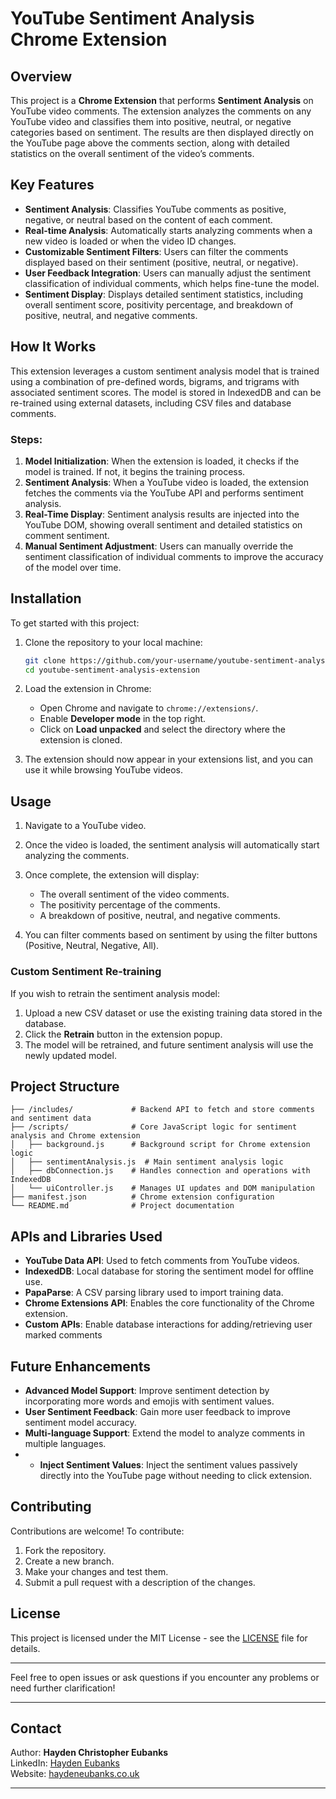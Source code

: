 # YouTube Sentiment Analysis Chrome Extension

## Overview

This project is a **Chrome Extension** that performs **Sentiment Analysis** on YouTube video comments. The extension analyzes the comments on any YouTube video and classifies them into positive, neutral, or negative categories based on sentiment. The results are then displayed directly on the YouTube page above the comments section, along with detailed statistics on the overall sentiment of the video’s comments.

## Key Features

- **Sentiment Analysis**: Classifies YouTube comments as positive, negative, or neutral based on the content of each comment.
- **Real-time Analysis**: Automatically starts analyzing comments when a new video is loaded or when the video ID changes.
- **Customizable Sentiment Filters**: Users can filter the comments displayed based on their sentiment (positive, neutral, or negative).
- **User Feedback Integration**: Users can manually adjust the sentiment classification of individual comments, which helps fine-tune the model.
- **Sentiment Display**: Displays detailed sentiment statistics, including overall sentiment score, positivity percentage, and breakdown of positive, neutral, and negative comments.

## How It Works

This extension leverages a custom sentiment analysis model that is trained using a combination of pre-defined words, bigrams, and trigrams with associated sentiment scores. The model is stored in IndexedDB and can be re-trained using external datasets, including CSV files and database comments.

### Steps:
1. **Model Initialization**: When the extension is loaded, it checks if the model is trained. If not, it begins the training process.
2. **Sentiment Analysis**: When a YouTube video is loaded, the extension fetches the comments via the YouTube API and performs sentiment analysis.
3. **Real-Time Display**: Sentiment analysis results are injected into the YouTube DOM, showing overall sentiment and detailed statistics on comment sentiment.
4. **Manual Sentiment Adjustment**: Users can manually override the sentiment classification of individual comments to improve the accuracy of the model over time.

## Installation

To get started with this project:

1. Clone the repository to your local machine:

    ```bash
    git clone https://github.com/your-username/youtube-sentiment-analysis-extension.git
    cd youtube-sentiment-analysis-extension
    ```

2. Load the extension in Chrome:
    - Open Chrome and navigate to `chrome://extensions/`.
    - Enable **Developer mode** in the top right.
    - Click on **Load unpacked** and select the directory where the extension is cloned.

3. The extension should now appear in your extensions list, and you can use it while browsing YouTube videos.

## Usage

1. Navigate to a YouTube video.
2. Once the video is loaded, the sentiment analysis will automatically start analyzing the comments.
3. Once complete, the extension will display:
    - The overall sentiment of the video comments.
    - The positivity percentage of the comments.
    - A breakdown of positive, neutral, and negative comments.

4. You can filter comments based on sentiment by using the filter buttons (Positive, Neutral, Negative, All).

### Custom Sentiment Re-training
If you wish to retrain the sentiment analysis model:

1. Upload a new CSV dataset or use the existing training data stored in the database.
2. Click the **Retrain** button in the extension popup.
3. The model will be retrained, and future sentiment analysis will use the newly updated model.

## Project Structure
```
├── /includes/             # Backend API to fetch and store comments and sentiment data
├── /scripts/              # Core JavaScript logic for sentiment analysis and Chrome extension
│   ├── background.js      # Background script for Chrome extension logic
│   ├── sentimentAnalysis.js  # Main sentiment analysis logic
│   ├── dbConnection.js    # Handles connection and operations with IndexedDB
│   └── uiController.js    # Manages UI updates and DOM manipulation
├── manifest.json          # Chrome extension configuration
└── README.md              # Project documentation
```


## APIs and Libraries Used

- **YouTube Data API**: Used to fetch comments from YouTube videos.
- **IndexedDB**: Local database for storing the sentiment model for offline use.
- **PapaParse**: A CSV parsing library used to import training data.
- **Chrome Extensions API**: Enables the core functionality of the Chrome extension.
- **Custom APIs**: Enable database interactions for adding/retrieving user marked comments

## Future Enhancements

- **Advanced Model Support**: Improve sentiment detection by incorporating more words and emojis with sentiment values.
- **User Sentiment Feedback**: Gain more user feedback to improve sentiment model accuracy.
- **Multi-language Support**: Extend the model to analyze comments in multiple languages.
- - **Inject Sentiment Values**: Inject the sentiment values passively directly into the YouTube page without needing to click extension.

## Contributing

Contributions are welcome! To contribute:

1. Fork the repository.
2. Create a new branch.
3. Make your changes and test them.
4. Submit a pull request with a description of the changes.

## License

This project is licensed under the MIT License - see the [LICENSE](LICENSE) file for details.

---

Feel free to open issues or ask questions if you encounter any problems or need further clarification!

---

## Contact

Author: **Hayden Christopher Eubanks**  
LinkedIn: [Hayden Eubanks](https://www.linkedin.com/in/hayden-eubanks)  
Website: [haydeneubanks.co.uk](https://haydeneubanks.co.uk)

---